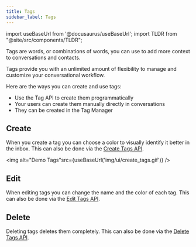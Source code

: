 ```yaml
---
title: Tags
sidebar_label: Tags
---
```


import useBaseUrl from '@docusaurus/useBaseUrl';
import TLDR from "@site/src/components/TLDR";

<TLDR>Tags are words, or combinations of words, you can use to add more context to conversations and contacts.</TLDR>

Tags provide you with an unlimited amount of flexibility to manage and customize your conversational workflow.

Here are the ways you can create and use tags:

- Use the Tag API to create them programmatically
- Your users can create them manually directly in conversations
- They can be created in the Tag Manager

## Create

When you create a tag you can choose a color to visually identify it better in the inbox.
This can also be done via the [Create Tags API](api/endpoints/tags.md#create).

<img alt="Demo Tags"src={useBaseUrl('img/ui/create_tags.gif')} />

## Edit

When editing tags you can change the name and the color of each tag.
This can also be done via the [Edit Tags API](api/endpoints/tags.md#update).

## Delete

Deleting tags deletes them completely.
This can also be done via the [Delete Tags API](api/endpoints/tags.md#delete).
